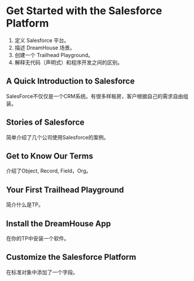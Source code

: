 # Get Started with the Salesforce Platform
1. 定义 Salesforce 平台。
2. 描述 DreamHouse 场景。
3. 创建一个 Trailhead Playground。
4. 解释无代码（声明式）和程序开发之间的区别。

## A Quick Introduction to Salesforce
SalesForce不仅仅是一个CRM系统。有很多样板房，客户根据自己的需求自由组装。

## Stories of Salesforce
简单介绍了几个公司使用Salesforce的案例。

## Get to Know Our Terms
介绍了Object, Record, Field，Org。

## Your First Trailhead Playground
简介什么是TP。

## Install the DreamHouse App
在你的TP中安装一个软件。

## Customize the Salesforce Platform
在标准对象中添加了一个字段。